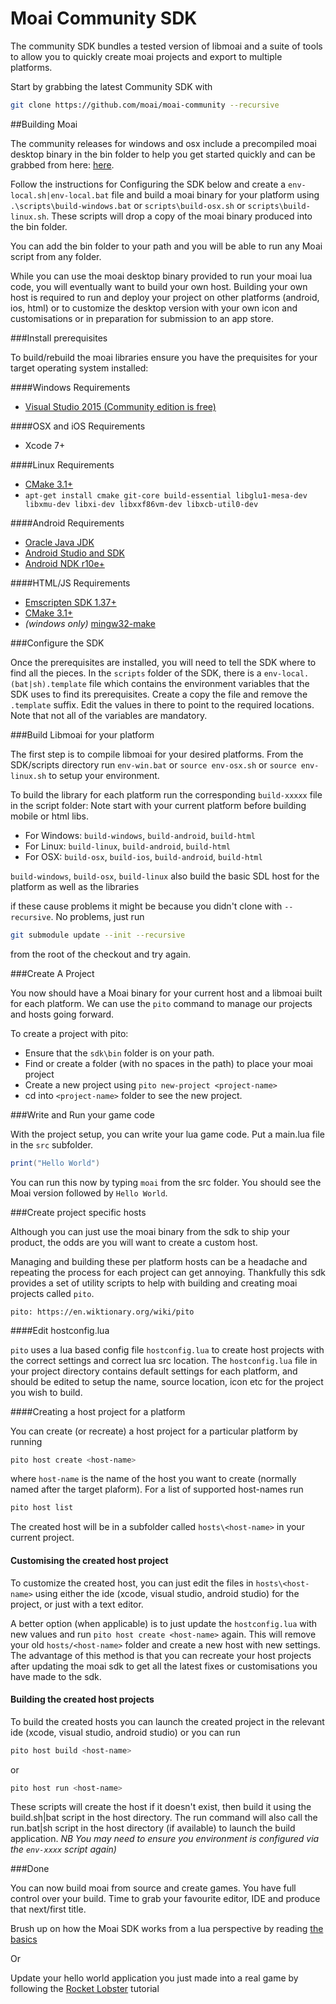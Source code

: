 # Moai Community SDK

The community SDK bundles a tested version of libmoai and a suite of tools to allow you to quickly create moai projects and export to multiple platforms.

Start by grabbing the latest Community SDK with
```bash
git clone https://github.com/moai/moai-community --recursive
```

##Building Moai

The community releases for windows and osx include a precompiled moai desktop binary in the bin folder to help you get started quickly and can be grabbed from here: [here](https://github.com/moaiforge/moai-community/releases). 

Follow the instructions for Configuring the SDK below and create a `env-local.sh|env-local.bat` file and build a moai binary for your platform using `.\scripts\build-windows.bat` or `scripts\build-osx.sh` or `scripts\build-linux.sh`. These scripts will drop a copy of the moai binary produced into the bin folder.

You can add the bin folder to your path and you will be able to run any Moai script from any folder.

While you can use the moai desktop binary provided to run your moai lua code, you will eventually want to build your own host. Building your own host is required to run and deploy your project on other platforms (android, ios, html) or to customize the desktop version with your own icon and customisations or in preparation for submission to an app store.

###Install prerequisites 

To build/rebuild the moai libraries ensure you have the prequisites for your target operating system installed:

####Windows Requirements
* [Visual Studio 2015 (Community edition is free)](https://www.visualstudio.com/en-us/products/visual-studio-community-vs.aspx)

####OSX and iOS Requirements
* Xcode 7+

####Linux Requirements
* [CMake 3.1+](https://cmake.org/download)
* `apt-get install cmake git-core build-essential libglu1-mesa-dev libxmu-dev libxi-dev libxxf86vm-dev libxcb-util0-dev`

####Android Requirements
* [Oracle Java JDK](http://www.oracle.com/technetwork/java/javase/downloads/index.html)
* [Android Studio and SDK](http://developer.android.com/sdk/index.html)
* [Android NDK r10e+](http://developer.android.com/ndk/downloads/index.html)

####HTML/JS Requirements
* [Emscripten SDK 1.37+](http://kripken.github.io/emscripten-site/docs/getting_started/downloads.html) 
* [CMake 3.1+](https://cmake.org/download)
* _(windows only)_ [mingw32-make](http://tdm-gcc.tdragon.net/download)

###Configure the SDK

Once the prerequisites are installed, you will need to tell the SDK where to find all the pieces. 
In the `scripts` folder of the SDK, there is a `env-local.(bat|sh).template` file which contains the 
environment variables that the SDK uses to find its prerequisites. Create a copy the file and remove the `.template` suffix.
Edit the values in there to point to the required locations. Note that not all of the variables are mandatory.


###Build Libmoai for your platform

The first step is to compile libmoai for your desired platforms.
From the SDK/scripts directory run `env-win.bat` or `source env-osx.sh` or 
`source env-linux.sh` to setup your environment.

To build the library for each platform run the corresponding `build-xxxxx` file in the script folder:
Note start with your current platform before building mobile or html libs.

* For Windows: `build-windows`, `build-android`, `build-html`
* For Linux: `build-linux`, `build-android`, `build-html`
* For OSX: `build-osx`, `build-ios`, `build-android`, `build-html`

`build-windows`, `build-osx`, `build-linux` also build the basic SDL host for the platform as well as the libraries

if these cause problems it might be because you didn't clone with `--recursive`.  No problems, just run 

```bash
git submodule update --init --recursive
```
from the root of the checkout and try again.

###Create A Project

You now should have a Moai binary for your current host and a libmoai built for each platform.
We can use the `pito` command to manage our projects and hosts going forward.

To create a project with pito:

* Ensure that the `sdk\bin` folder is on your path. 
* Find or create a folder (with no spaces in the path) to place your moai project
* Create a new project using `pito new-project <project-name>`
* cd into `<project-name>` folder to see the new project.

###Write and Run your game code

With the project setup, you can write your lua game code. Put a main.lua file in the `src` subfolder.
```lua
print("Hello World")
```

You can run this now by typing `moai` from the src folder. You should see the Moai version followed by `Hello World`.

###Create project specific hosts

Although you can just use the moai binary from the sdk to ship your product, the odds are you will want to create a custom host.

Managing and building these per platform hosts can be a headache and repeating the process for each project can get annoying. 
Thankfully this sdk provides a set of utility scripts to help with building and creating moai projects called `pito`.

    pito: https://en.wiktionary.org/wiki/pito


####Edit hostconfig.lua

`pito` uses a lua based config file `hostconfig.lua` to create host projects with the correct settings and correct lua src location.
The `hostconfig.lua` file in your project directory contains default settings for each platform, and should be edited to setup the name, source location, icon etc for the project you wish to build.


####Creating a host project for a platform

You can create (or recreate) a host project for a particular platform by running 

```bash
pito host create <host-name>
```

where `host-name` is the name of the host you want to create (normally named after the target plaform). For a list of supported host-names run 

```bash
pito host list
```

The created host will be in a subfolder called `hosts\<host-name>` in your current project. 


#### Customising the created host project

To customize the created host, you can just edit the files in `hosts\<host-name>` using either the ide (xcode, visual studio, android studio) for the project, or just with a text editor. 

A better option (when applicable) is to just update the `hostconfig.lua` with new values and run `pito host create <host-name>` again. 
This will remove your old `hosts/<host-name>` folder and create a new host with new settings. 
The advantage of this method is that you can recreate your host projects after updating the moai sdk to get all the latest fixes or customisations you have made to the sdk.


#### Building the created host projects

To build the created hosts you can launch the created project in the relevant ide (xcode, visual studio, android studio) or you can run 

```bash
pito host build <host-name>
```

or 

```bash
pito host run <host-name>
```

These scripts will create the host if it doesn't exist, then build it using the build.sh|bat script in the host directory. 
The run command will also call the run.bat|sh script in the host directory (if available) to launch the build application.
_NB You may need to ensure you environment is configured via the `env-xxxx` script again)_


###Done

You can now build moai from source and create games. You have full control over your build.
Time to grab your favourite editor, IDE and produce that next/first title.

Brush up on how the Moai SDK works from a lua perspective by reading [the basics](../basics/moai-sdk-basics-part-one.html) 

Or

Update your hello world application you just made into a real game by following 
the [Rocket Lobster](your-first-game-rocket-lobster.html) tutorial
